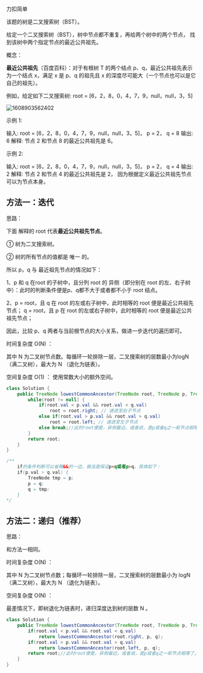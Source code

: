 力扣简单



该题的树是二叉搜索树（BST）。

给定一个二叉搜索树（BST），树中节点都不重复，再给两个树中的两个节点， 找到该树中两个指定节点的最近公共祖先。

概念：

**最近公共祖先**（百度百科）：对于有根树 T 的两个结点 p、q，最近公共祖先表示为一个结点 x，满足 x 是 p、q 的祖先且 x 的深度尽可能大（一个节点也可以是它自己的祖先）。



例如，给定如下二叉搜索树:  root = [6，2，8，0，4，7，9，null，null，3，5]

 ![1608903562402](F:/项目/Git-md/ZJW-Summary/assets/1608903562402.png)

示例 1:

输入: root = [6，2，8，0，4，7，9，null，null，3，5]， p = 2， q = 8
输出: 6 
解释: 节点 2 和节点 8 的最近公共祖先是 6。



示例 2:

输入: root = [6，2，8，0，4，7，9，null，null，3，5]， p = 2， q = 4
输出: 2
解释: 节点 2 和节点 4 的最近公共祖先是 2， 因为根据定义最近公共祖先节点可以为节点本身。





## 方法一：迭代

思路：

下面 解释的 root 代表**最近公共祖先节点**。

① 树为二叉搜索树。

② 树的所有节点的值都是 唯一 的。



所以 p，q 与 最近祖先节点的情况如下：

1、p 和 q 在root 的子树中，且分列 root 的 异侧（即分别在 root 的左、右子树中）：此时的判断条件便是p、q都不大于或者都不小于 root 结点。

2、p = root，且 q 在 root 的左或右子树中，此时相等的 root 便是最近公共祖先节点；
	  q = root，且 p 在 root 的左或右子树中，此时相等的 root 便是最近公共祖先节点；



因此，比较 p、q 两者与当前根节点的大小关系，做进一步迭代的遍历即可。



时间复杂度 O(N) ：

其中 N 为二叉树节点数。每循环一轮排除一层，二叉搜索树的层数最小为logN （满二叉树），最大为 N （退化为链表）。

空间复杂度 O(1) ： 使用常数大小的额外空间。

````java
class Solution {
    public TreeNode lowestCommonAncestor(TreeNode root, TreeNode p, TreeNode q) {
        while(root != null) {
            if(root.val < p.val && root.val < q.val) 
                root = root.right; // 递进至右子节点
            else if(root.val > p.val && root.val > q.val)
                root = root.left; // 递进至左子节点
            else break;//此时root便是，异侧最近。或者说，是p或者q之一和节点相等了。
        }
        return root;
    }
}
````

````java
/** 
    if的条件判断可以省略&&的一边，做法是保证p<q或者p>q。具体如下：
    if(p.val > q.val) {  
        TreeNode tmp = p;
        p = q;
        q = tmp;
    }
*/
````

## 方法二：递归（推荐）



思路：

和方法一相同。



时间复杂度 O(N) ： 

其中 N 为二叉树节点数；每循环一轮排除一层，二叉搜索树的层数最小为 logN （满二叉树），最大为 N （退化为链表）。

空间复杂度 O(N) ： 

最差情况下，即树退化为链表时，递归深度达到树的层数 N 。

````java
class Solution {
    public TreeNode lowestCommonAncestor(TreeNode root, TreeNode p, TreeNode q) {
        if(root.val < p.val && root.val < q.val)
            return lowestCommonAncestor(root.right, p, q);
        if(root.val > p.val && root.val > q.val)
            return lowestCommonAncestor(root.left, p, q);
        return root;//此时root便是，异侧最近。或者说，是p或者q之一和节点相等了。
    }
}
````


